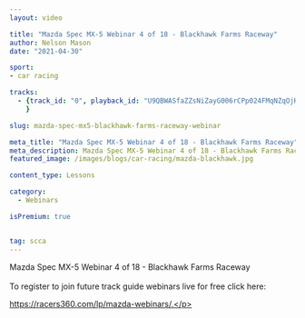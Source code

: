 ```yaml
---
layout: video

title: "Mazda Spec MX-5 Webinar 4 of 18 - Blackhawk Farms Raceway"
author: Nelson Mason
date: "2021-04-30"

sport:
- car racing

tracks:
  - {track_id: "0", playback_id: "U9QBWASfaZZsNiZayG006rCPp024FMqNZqOjKKwtz8JJM", lesson_name: "Mazda Spec MX-5 Webinar 4 of 18 - Blackhawk Farms Raceway", lesson_desc: "Mazda Spec MX-5 Webinar 4 of 18 - Blackhawk Farms Raceway <br /> <br />To register to join future track guide webinars live for free click here: <a href='https://racers360.com/lp/mazda-webinars/' target='_blank'><p class='rc-text-blue'>https://racers360.com/lp/mazda-webinars/.</p></a><br /><br /> <li class='rc-webinar-entry'><p class='rc-text rc-webinar-date'>3/21 8pm est.</p><span></span><p class='rc-text rc-webinar-name'>Utah Motorsports Campus</p></li><li class='rc-webinar-entry'><p class='rc-text rc-webinar-date'>4/11 8pm est.</p><span></span><p class='rc-text rc-webinar-name'>Buttonwillow Raceway Park</p></li><li class='rc-webinar-entry'><p class='rc-text rc-webinar-date'>4/22 8pm est.</p><span></span><p class='rc-text rc-webinar-name'>Summit Point</p></li><li class='rc-webinar-entry'><p class='rc-text rc-webinar-date'>4/28 8pm est.</p><span></span><p class='rc-text rc-webinar-name'>Blackhawk Farms Raceway</p></li><li class='rc-webinar-entry'><p class='rc-text rc-webinar-date'>5/05 8pm est.</p><span></span><p class='rc-text rc-webinar-name'>Virginia International Raceway</p></li><li class='rc-webinar-entry'><p class='rc-text rc-webinar-date'>5/16 8pm est.</p><span></span><p class='rc-text rc-webinar-name'>Pueblo Motorsports Park</p></li><li class='rc-webinar-entry'><p class='rc-text rc-webinar-date'>5/26 8pm est.</p><span></span><p class='rc-text rc-webinar-name'>WeatherTech Racway Laguna Seca</p></li><li class='rc-webinar-entry'><p class='rc-text rc-webinar-date'>6/03 8pm est.</p><span></span><p class='rc-text rc-webinar-name'>Hallett Motor Racing Circuit</p></li><li class='rc-webinar-entry'><p class='rc-text rc-webinar-date'>6/09 8pm est.</p><span></span><p class='rc-text rc-webinar-name'>Lime Rock Park</p></li><li class='rc-webinar-entry'><p class='rc-text rc-webinar-date'>6/20 8pm est.</p><span></span><p class='rc-text rc-webinar-name'>Sonoma Raceway</p></li><li class='rc-webinar-entry'><p class='rc-text rc-webinar-date'>6/30 8pm est.</p><span></span><p class='rc-text rc-webinar-name'>Watkins Glen International</p></li><li class='rc-webinar-entry'><p class='rc-text rc-webinar-date'>7/08 8pm est.</p><span></span><p class='rc-text rc-webinar-name'>Road America</p></li><li class='rc-webinar-entry'><p class='rc-text rc-webinar-date'>7/18 8pm est.</p><span></span><p class='rc-text rc-webinar-name'>Circuit of The Americas</p></li><li class='rc-webinar-entry'><p class='rc-text rc-webinar-date'>7/29 8pm est.</p><span></span><p class='rc-text rc-webinar-name'>Thunderhill Raceway</p></li><li class='rc-webinar-entry'><p class='rc-text rc-webinar-date'>8/08 8pm est.</p><span></span><p class='rc-text rc-webinar-name'>High Plains Raceway</p></li><li class='rc-webinar-entry'><p class='rc-text rc-webinar-date'>8/22 8pm est.</p><span></span><p class='rc-text rc-webinar-name'>Mid-Ohio Sports Car Course</p></li><li class='rc-webinar-entry'><p class='rc-text rc-webinar-date'>9/02 8pm est.</p><span></span><p class='rc-text rc-webinar-name'>Sebring International</p></li><li class='rc-webinar-entry'><p class='rc-text rc-webinar-date'>11/03 8pm est.</p><span></span><p class='rc-text rc-webinar-name'>Road Atlanta ARRC</p></li>"
	}

slug: mazda-spec-mx5-blackhawk-farms-raceway-webinar

meta_title: "Mazda Spec MX-5 Webinar 4 of 18 - Blackhawk Farms Raceway"
meta_description: Mazda Spec MX-5 Webinar 4 of 18 - Blackhawk Farms Raceway. To register to join future track guide webinars live for free click here.
featured_image: /images/blogs/car-racing/mazda-blackhawk.jpg

content_type: Lessons

category:
  - Webinars

isPremium: true


tag: scca
---
```


Mazda Spec MX-5 Webinar 4 of 18 - Blackhawk Farms Raceway <br /> <br />To register to join future track guide webinars live for free click here: <a href='https://racers360.com/lp/mazda-webinars/' target='_blank'><p class='rc-text-blue'>https://racers360.com/lp/mazda-webinars/.</p></a>